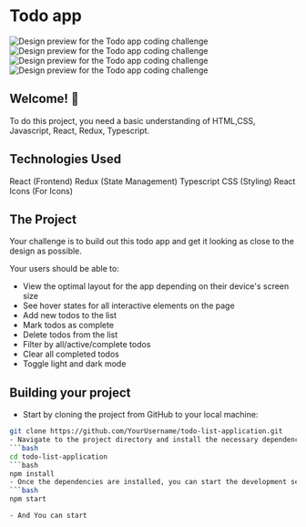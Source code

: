 # Todo app

![Design preview for the Todo app coding challenge](./vite-project/src/assets/todo-app-sun.png)
![Design preview for the Todo app coding challenge](./vite-project/src/assets/todo-app-night.png)
![Design preview for the Todo app coding challenge](./vite-project/src/assets/todo-app-sun-todo.png)
![Design preview for the Todo app coding challenge](./vite-project/src/assets/todo-app-night-todo.png)



## Welcome! 👋

To do this project, you need a basic understanding of HTML,CSS, Javascript, React, Redux, Typescript.

## Technologies Used

React (Frontend)
Redux (State Management)
Typescript
CSS (Styling)
React Icons (For Icons)

## The Project

Your challenge is to build out this todo app and get it looking as close to the design as possible.

Your users should be able to:

- View the optimal layout for the app depending on their device's screen size
- See hover states for all interactive elements on the page
- Add new todos to the list
- Mark todos as complete
- Delete todos from the list
- Filter by all/active/complete todos
- Clear all completed todos
- Toggle light and dark mode


## Building your project

- Start by cloning the project from GitHub to your local machine:
```bash
git clone https://github.com/YourUsername/todo-list-application.git
- Navigate to the project directory and install the necessary dependencies by running the following command:
```bash
cd todo-list-application
```bash
npm install
- Once the dependencies are installed, you can start the development server to run the application locally:
```bash
npm start

- And You can start
